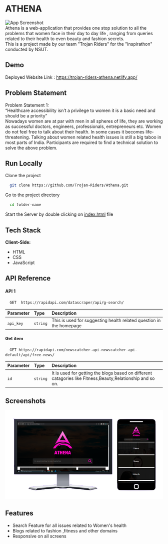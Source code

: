 
# ATHENA  
![App Screenshot](https://trojan-riders-athena.netlify.app/src/img/brand.png)
<br>
Athena is a web-application that provides one stop solution to all the problems that women face in their day to day life , ranging from queries related to their health to even beauty and fashion secrets. <br>
This is a project made by our team "Trojan Riders" for the "Inspirathon" conducted by NSUT.

## Demo
Deployed Website Link : https://trojan-riders-athena.netlify.app/

## Problem Statement
Problem Statement 1: <br>
“Healthcare accessibility isn’t a privilege to women
 it is a basic need and should be a priority”
<br> 
Nowadays women are at par with men in all spheres of life, they are working as
successful doctors, engineers, professionals, entrepreneurs etc. Women do not feel free
to talk about their health. In some cases it becomes life-threatening. Talking about
women related health issues is still a big taboo in most parts of India. Participants are
required to find a technical solution to solve the above problem.

## Run Locally
Clone the project
```bash
  git clone https://github.com/Trojan-Riders/Athena.git
```
Go to the project directory
```bash
  cd folder-name
```
Start the Server by double clicking on [index.html](index.html) file


## Tech Stack
**Client-Side:** 
- HTML
- CSS
- JavaScript

## API Reference
#### API 1
```http
  GET  https://rapidapi.com/datascraper/api/g-search/
```

| Parameter | Type     | Description                |
| :-------- | :------- | :------------------------- |
| `api_key` | `string` |This is used for suggesting health related question in the homepage |

#### Get item

```http
  GET https://rapidapi.com/newscatcher-api-newscatcher-api-default/api/free-news/
```

| Parameter | Type     | Description                       |
| :-------- | :------- | :-------------------------------- |
| `id`      | `string` | It is used for getting the blogs based on different catagories like Fitness,Beauty,Relationship and so on.|

## Screenshots
![](./src/img/screenshot.png)


## Features
- Search Feature for all issues related to Women's health
- Blogs related to fashion ,fitness and other domains
- Responsive on all screens

